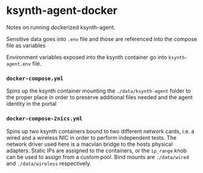 # ksynth-agent-docker

Notes on running dockerized ksynth-agent.

Sensitive data goes into `.env` file and those are referenced into the compose file as variables

Environment variables exposed into the ksynth container go into `ksynth-agent.env` file.

### `docker-compose.yml`
Spins up the ksynth container mounting the `./data/ksynth-agent` folder to the proper place in order to preserve additional files needed and the agent identity in the portal

### `docker-compose-2nics.yml`
Spins up two ksynth containers bound to two different network cards, i.e. a wired and a wireless NIC in order to perform independent tests.
The network driver used here is a macvlan bridge to the hosts physical adapters.  Static IPs are assigned to the containers, or the `ip_range` knob can be used to assign from a custom pool.
Bind mounts are `./data/wired` and `./data/wireless` respectively.
